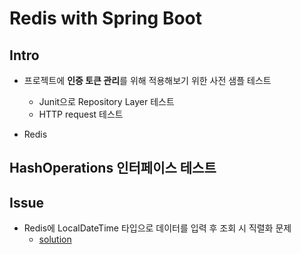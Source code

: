 # Redis with Spring Boot

## Intro

- 프로젝트에 **인증 토큰 관리**를 위해 적용해보기 위한 사전 샘플 테스트
	- Junit으로 Repository Layer 테스트
	- HTTP request 테스트

- Redis

## HashOperations 인터페이스 테스트

## Issue

- Redis에 LocalDateTime 타입으로 데이터를 입력 후 조회 시 직렬화 문제
	- [solution](https://stackoverflow.com/questions/53267203/spring-data-redis-issue-while-storing-date)
